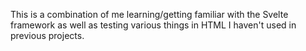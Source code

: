 This is a combination of me learning/getting familiar with the Svelte framework as well as testing various things in HTML I haven't used in previous projects.
